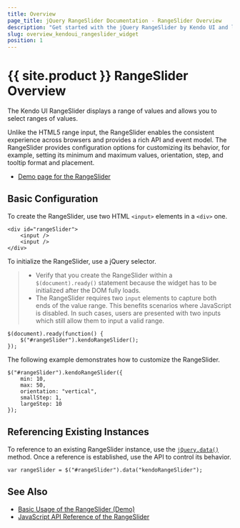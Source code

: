```yaml
---
title: Overview
page_title: jQuery RangeSlider Documentation - RangeSlider Overview
description: "Get started with the jQuery RangeSlider by Kendo UI and learn how to create and initialize the widget."
slug: overview_kendoui_rangeslider_widget
position: 1
---
```


# {{ site.product }} RangeSlider Overview

The Kendo UI RangeSlider displays a range of values and allows you to select ranges of values.

Unlike the HTML5 range input, the RangeSlider enables the consistent experience across browsers and provides a rich API and event model. The RangeSlider provides configuration options for customizing its behavior, for example, setting its minimum and maximum values, orientation, step, and tooltip format and placement.

* [Demo page for the RangeSlider](https://demos.telerik.com/kendo-ui/slider/events)

## Basic Configuration

To create the RangeSlider, use two HTML `<input>` elements in a `<div>` one.

    <div id="rangeSlider">
        <input />
        <input />
    </div>

To initialize the RangeSlider, use a jQuery selector.

> * Verify that you create the RangeSlider within a `$(document).ready()` statement because the widget has to be initialized after the DOM fully loads.
> * The RangeSlider requires two `input` elements to capture both ends of the value range. This benefits scenarios where JavaScript is disabled. In such cases, users are presented with two inputs which still allow them to input a valid range.

    $(document).ready(function() {
        $("#rangeSlider").kendoRangeSlider();
    });

The following example demonstrates how to customize the RangeSlider.

    $("#rangeSlider").kendoRangeSlider({
        min: 10,
        max: 50,
        orientation: "vertical",
        smallStep: 1,
        largeStep: 10
    });

## Referencing Existing Instances

To reference to an existing RangeSlider instance, use the [`jQuery.data()`](https://api.jquery.com/jQuery.data/) method. Once a reference is established, use the API to control its behavior.

    var rangeSlider = $("#rangeSlider").data("kendoRangeSlider");

## See Also

* [Basic Usage of the RangeSlider (Demo)](https://demos.telerik.com/kendo-ui/slider/events)
* [JavaScript API Reference of the RangeSlider](/api/javascript/ui/rangeslider)
